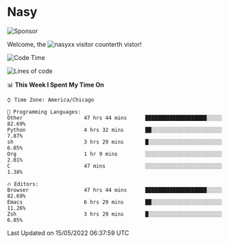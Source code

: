# Nasy

<!--
<p align="center">
<img height="200" src="https://github-readme-stats.vercel.app/api?username=nasyxx&count_private=true&show_icons=true&theme=dracula&include_all_commits=true"/>
<img height="200" src="https://github-readme-stats.vercel.app/api/top-langs/?username=nasyxx&theme=dracula&hide=html,jupyter+notebook&count_private=true&show_icons=true"/>
</p>

  
----------------
-->

![Sponsor](https://img.shields.io/static/v1.svg?label=Sponsor&message=%E2%9D%A4&logo=GitHub&style=flat&color=pink)
 
Welcome, the ![nasyxx visitor counter](https://count.getloli.com/get/@nasyxx?theme=rule34)th vistor!
 
<!--START_SECTION:waka-->
![Code Time](http://img.shields.io/badge/Code%20Time-2%2C387%20hrs%2020%20mins-blue)

![Lines of code](https://img.shields.io/badge/From%20Hello%20World%20I%27ve%20Written-5%20Million%20lines%20of%20code-blue)

📊 **This Week I Spent My Time On** 

```text
⌚︎ Time Zone: America/Chicago

💬 Programming Languages: 
Other                    47 hrs 44 mins      ████████████████████░░░░░   82.69% 
Python                   4 hrs 32 mins       ██░░░░░░░░░░░░░░░░░░░░░░░   7.87% 
sh                       3 hrs 29 mins       █░░░░░░░░░░░░░░░░░░░░░░░░   6.05% 
Org                      1 hr 9 mins         ░░░░░░░░░░░░░░░░░░░░░░░░░   2.01% 
C                        47 mins             ░░░░░░░░░░░░░░░░░░░░░░░░░   1.38%

🔥 Editors: 
Browser                  47 hrs 44 mins      ████████████████████░░░░░   82.69% 
Emacs                    6 hrs 29 mins       ██░░░░░░░░░░░░░░░░░░░░░░░   11.26% 
Zsh                      3 hrs 29 mins       █░░░░░░░░░░░░░░░░░░░░░░░░   6.05%

```


 Last Updated on 15/05/2022 06:37:59 UTC
<!--END_SECTION:waka-->

<!-- ![visitors](https://visitor-badge.laobi.icu/badge?page_id=nasyxx.nasyxx) -->
